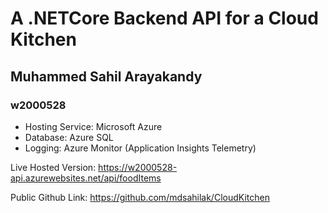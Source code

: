 # A .NETCore Backend API for a Cloud Kitchen
## Muhammed Sahil Arayakandy
### w2000528

- Hosting Service: Microsoft Azure
- Database: Azure SQL
- Logging: Azure Monitor (Application Insights Telemetry)

Live Hosted Version: https://w2000528-api.azurewebsites.net/api/foodItems

Public Github Link: https://github.com/mdsahilak/CloudKitchen